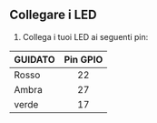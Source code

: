 ## Collegare i LED

1. Collega i tuoi LED ai seguenti pin:

| GUIDATO | Pin GPIO |
| ------- |:--------:|
| Rosso   |    22    |
| Ambra   |    27    |
| verde   |    17    |